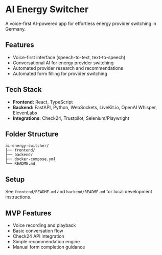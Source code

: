 # AI Energy Switcher

A voice-first AI-powered app for effortless energy provider switching in Germany.

## Features

- Voice-first interface (speech-to-text, text-to-speech)
- Conversational AI for energy provider switching
- Automated provider research and recommendations
- Automated form filling for provider switching

## Tech Stack

- **Frontend:** React, TypeScript
- **Backend:** FastAPI, Python, WebSockets, LiveKit.io, OpenAI Whisper, ElevenLabs
- **Integrations:** Check24, Trustpilot, Selenium/Playwright

## Folder Structure

```
ai-energy-switcher/
├── frontend/
├── backend/
├── docker-compose.yml
└── README.md
```

## Setup

See `frontend/README.md` and `backend/README.md` for local development instructions.

## MVP Features

- Voice recording and playback
- Basic conversation flow
- Check24 API integration
- Simple recommendation engine
- Manual form completion guidance
